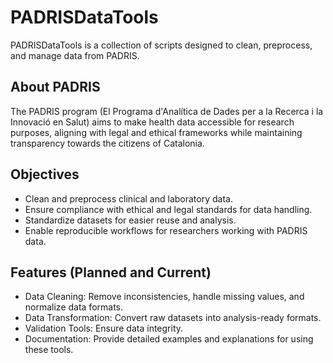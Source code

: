 # PADRISDataTools

PADRISDataTools is a collection of scripts designed to clean, preprocess, and manage data from PADRIS.

## About PADRIS
The PADRIS program (El Programa d'Analítica de Dades per a la Recerca i la Innovació en Salut) aims to make health data accessible for research purposes, aligning with legal and ethical frameworks while maintaining transparency towards the citizens of Catalonia.

## Objectives
- Clean and preprocess clinical and laboratory data.
- Ensure compliance with ethical and legal standards for data handling.
- Standardize datasets for easier reuse and analysis.
- Enable reproducible workflows for researchers working with PADRIS data.

## Features (Planned and Current)
- Data Cleaning: Remove inconsistencies, handle missing values, and normalize data formats.
- Data Transformation: Convert raw datasets into analysis-ready formats.
- Validation Tools: Ensure data integrity.
- Documentation: Provide detailed examples and explanations for using these tools.
